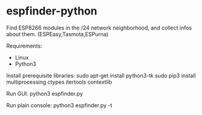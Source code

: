 # espfinder-python
Find ESP8266 modules in the /24 network neighborhood, and collect infos about them. (ESPEasy,Tasmota,ESPurna)

Requirements:
- Linux
- Python3

Install prerequisite libraries:
  sudo apt-get install python3-tk 
  sudo pip3 install multiprocessing ctypes itertools contextlib

Run GUI:
  python3 espfinder.py

Run plain console:
  python3 espfinder.py -t
